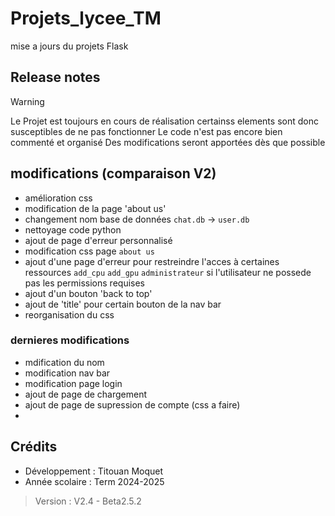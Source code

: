 # Projets_lycee_TM

mise a jours du projets Flask

## Release notes

> [!WARNING]
> Le Projet est toujours en cours de réalisation certainss elements sont donc susceptibles de ne pas fonctionner
> Le code n'est pas encore bien commenté et organisé
> Des modifications seront apportées dès que possible 

## modifications (comparaison V2) 
- amélioration css 
- modification de la page 'about us'
- changement nom base de données `chat.db` -> `user.db`
- nettoyage code python
- ajout de page d'erreur personnalisé 
- modification css page `about us`
- ajout d'une page d'erreur pour restreindre l'acces à certaines ressources `add_cpu` `add_gpu` `administrateur` si l'utilisateur ne possede pas les permissions requises 
- ajout d'un bouton 'back to top'
- ajout de 'title' pour certain bouton de la nav bar
- reorganisation du css
### dernieres modifications 
- mdification du nom
- modification nav bar 
- modification page login
- ajout de page de chargement
- ajout de page de supression de compte (css a faire)
- 
  

## Crédits
- Développement : Titouan Moquet 
- Année scolaire : Term 2024-2025

> Version : V2.4 - Beta2.5.2

